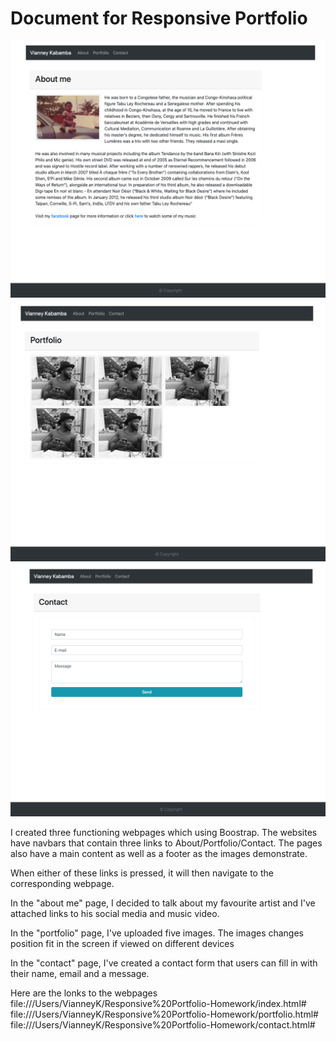 # Document for Responsive Portfolio

![ProjectImage](image/index.png)
![ProjectImage](image/portfolio.png)
![ProjectImage](image/contact.png)

I created three functioning webpages which using Boostrap. The websites have navbars that contain three links to About/Portfolio/Contact. The pages also have a main content as well as a footer as the images demonstrate.

When either of these links is pressed, it will then navigate to the corresponding webpage.

In the "about me" page, I decided to talk about my favourite artist and I've attached links to his social media and music video.

In the "portfolio" page, I've uploaded five images. The images changes position fit in the screen if viewed on different devices

In the "contact" page, I've created a contact form that users can fill in with their name, email and a message.

Here are the lonks to the webpages 
file:///Users/VianneyK/Responsive%20Portfolio-Homework/index.html#
file:///Users/VianneyK/Responsive%20Portfolio-Homework/portfolio.html#
file:///Users/VianneyK/Responsive%20Portfolio-Homework/contact.html#